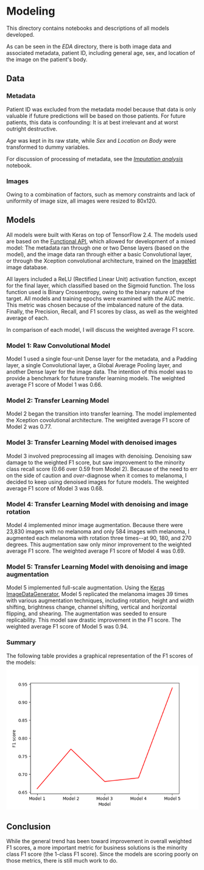 # Modeling
This directory contains notebooks and descriptions of all models developed.

As can be seen in the _EDA_ directory, there is both image data and associated metadata, patient ID, including general age, sex, and location of the image on the patient's body. 

## Data
### Metadata
Patient ID was excluded from the metadata model because that data is only valuable if future predictions will be based on those patients. For future patients, this data is confounding: It is at best irrelevant and at worst outright destructive.

_Age_ was kept in its raw state, while _Sex_ and _Location on Body_ were transformed to dummy variables.

For discussion of processing of metadata, see the _[Imputation analysis](https://github.com/HechtYehuda/Melanoma_model/blob/master/Preprocessing/Imputation%20analysis.ipynb)_ notebook. 

### Images
Owing to a combination of factors, such as memory constraints and lack of uniformity of image size, all images were resized to 80x120.

## Models
All models were built with Keras on top of TensorFlow 2.4. The models used are based on the [Functional API](https://keras.io/guides/functional_api/), which allowed for development of a mixed model: The metadata ran through one or two Dense layers (based on the model), and the image data ran through either a basic Convolutional layer, or through the Xception convolutional architecture, trained on the [ImageNet](https://image-net.org/) image database.

All layers included a ReLU (Rectified Linear Unit) activation function, except for the final layer, which classified based on the Sigmoid function. The loss function used is Binary Crossentropy, owing to the binary nature of the target. All models and training epochs were examined with the AUC metric. This metric was chosen because of the imbalanced nature of the data. Finally, the Precision, Recall, and F1 scores by class, as well as the weighted average of each.

In comparison of each model, I will discuss the weighted average F1 score. 

### Model 1: Raw Convolutional Model
Model 1 used a single four-unit Dense layer for the metadata, and a Padding layer, a single Convolutional layer, a Global Average Pooling layer, and another Dense layer for the image data. The intention of this model was to provide a benchmark for future transfer learning models. The weighted average F1 score of Model 1 was 0.66.

### Model 2: Transfer Learning Model
Model 2 began the transition into transfer learning. The model implemented the Xception covolutional architecture. The weighted average F1 score of Model 2 was 0.77.

### Model 3: Transfer Learning Model with denoised images
Model 3 involved preprocessing all images with denoising. Denoising saw damage to the weighted F1 score, but saw improvement to the minority class recall score (0.66 over 0.59 from Model 2). Because of the need to err on the side of caution and _over_-diagnose when it comes to melanoma, I decided to keep using denoised images for future models. The weighted average F1 score of Model 3 was 0.68.

### Model 4: Transfer Learning Model  with denoising and image rotation
Model 4 implemented minor image augmentation. Because there were 23,830 images with no melanoma and only 584 images with melanoma, I augmented each melanoma with rotation three times--at 90, 180, and 270 degrees. This augmentation saw only minor improvement to the weighted average F1 score. The weighted average F1 score of Model 4 was 0.69.

### Model 5: Transfer Learning Model with denoising and image augmentation
Model 5 implemented full-scale augmentation. Using the [Keras ImageDataGenerator](https://www.tensorflow.org/api_docs/python/tf/keras/preprocessing/image/ImageDataGenerator), Model 5 replicated the melanoma images 39 times with various augmentation techniques, including rotation, height and width shifting, brightness change, channel shifting, vertical and horizontal flipping, and shearing. The augmentation was seeded to ensure replicability. This model saw drastic improvement in the F1 score. The weighted average F1 score of Model 5 was 0.94.

### Summary
The following table provides a graphical representation of the F1 scores of the models:
![F1 scores](f1_scores.png)

## Conclusion
While the general trend has been toward improvement in overall weighted F1 scores, a more important metric for business solutions is the minority class F1 score (the 1-class F1 score). Since the models are scoring poorly on those metrics, there is still much work to do.